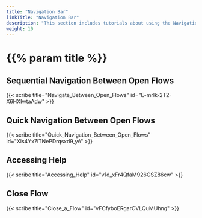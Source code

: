 ```yaml
---
title: "Navigation Bar"
linkTitle: "Navigation Bar"
description: "This section includes tutorials about using the Navigation Bar on the Flow Editor."
weight: 10
---
```


# {{% param title %}}

## Sequential Navigation Between Open Flows

{{< scribe title="Navigate_Between_Open_Flows" id="E-mrlk-2T2-X6HXIwtaAdw" >}}

## Quick Navigation Between Open Flows

{{< scribe title="Quick_Navigation_Between_Open_Flows" id="Xls4Yx7iTNePDrqsxd9_yA" >}}

## Accessing Help

{{< scribe title="Accessing_Help" id="v1d_xFr4QfaM926GSZ86cw" >}}

## Close Flow

{{< scribe title="Close_a_Flow" id="vFCfyboERgarOVLQuMUhng" >}}

